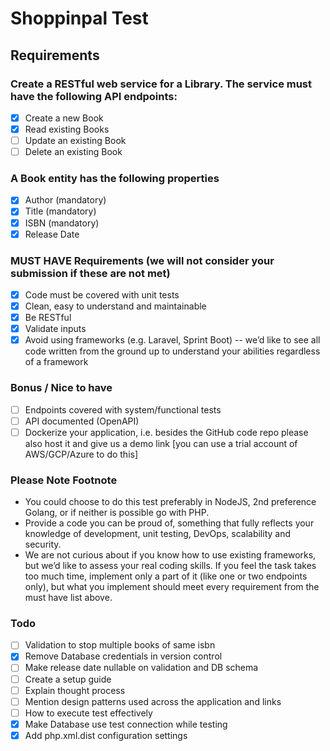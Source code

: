 # Shoppinpal Test

## Requirements

### Create a RESTful web service for a Library. The service must have the following API endpoints:

- [x] Create a new Book
- [x] Read existing Books
- [ ] Update an existing Book
- [ ] Delete an existing Book

### A Book entity has the following properties

- [x] Author (mandatory)
- [x] Title (mandatory)
- [x] ISBN (mandatory)
- [x] Release Date

### MUST HAVE Requirements (we will not consider your submission if these are not met)

- [x] Code must be covered with unit tests
- [x] Clean, easy to understand and maintainable
- [x] Be RESTful
- [x] Validate inputs
- [x] Avoid using frameworks (e.g. Laravel, Sprint Boot) -- we’d like to see all code written
from the ground up to understand your abilities regardless of a framework

### Bonus / Nice to have

- [ ] Endpoints covered with system/functional tests
- [ ] API documented (OpenAPI)
- [ ] Dockerize your application, i.e. besides the GitHub code repo please also host it and
give us a demo link [you can use a trial account of AWS/GCP/Azure to do this]

### Please Note Footnote

- You could choose to do this test preferably in NodeJS, 2nd preference Golang, or if
neither is possible go with PHP.
- Provide a code you can be proud of, something that fully reflects your knowledge of
development, unit testing, DevOps, scalability and security.
- We are not curious about if you know how to use existing frameworks, but we’d like to
assess your real coding skills.
If you feel the task takes too much time, implement only a part of it (like one or two
endpoints only), but what you implement should meet every requirement from the must
have list above.

### Todo

- [ ] Validation to stop multiple books of same isbn
- [x] Remove Database credentials in version control
- [ ] Make release date nullable on validation and DB schema
- [ ] Create a setup guide
- [ ] Explain thought process
- [ ] Mention design patterns used across the application and links
- [ ] How to execute test effectively
- [x] Make Database use test connection while testing
- [x] Add php.xml.dist configuration settings
